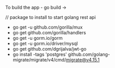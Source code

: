 To build the app - go build -> 

// package to install to start golang rest api
  - go get -u github.com/gorilla/mux
  - go get github.com/gorilla/handlers
  - go get -u gorm.io/gorm
  - go get -u gorm.io/driver/mysql
  - go get github.com/dgrijalva/jwt-go
  - go install -tags 'postgres' github.com/golang-migrate/migrate/v4/cmd/migrate@v4.15.1
